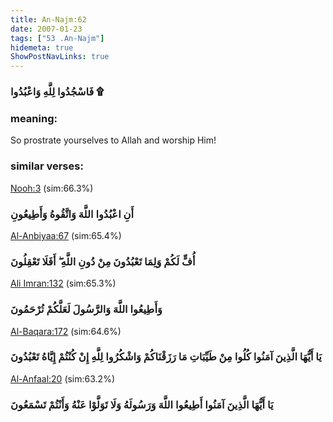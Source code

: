 ```yaml
---
title: An-Najm:62
date: 2007-01-23
tags: ["53 .An-Najm"]
hidemeta: true 
ShowPostNavLinks: true 
---
```

### فَاسْجُدُوا لِلَّهِ وَاعْبُدُوا ۩
### meaning: 
So prostrate yourselves to Allah and worship Him!
### similar verses: 

[Nooh:3](/71/3) (sim:66.3%)

### أَنِ اعْبُدُوا اللَّهَ وَاتَّقُوهُ وَأَطِيعُونِ

[Al-Anbiyaa:67](/21/67) (sim:65.4%)

### أُفٍّ لَكُمْ وَلِمَا تَعْبُدُونَ مِنْ دُونِ اللَّهِ ۖ أَفَلَا تَعْقِلُونَ

[Ali Imran:132](/3/132) (sim:65.3%)

### وَأَطِيعُوا اللَّهَ وَالرَّسُولَ لَعَلَّكُمْ تُرْحَمُونَ

[Al-Baqara:172](/2/172) (sim:64.6%)

### يَا أَيُّهَا الَّذِينَ آمَنُوا كُلُوا مِنْ طَيِّبَاتِ مَا رَزَقْنَاكُمْ وَاشْكُرُوا لِلَّهِ إِنْ كُنْتُمْ إِيَّاهُ تَعْبُدُونَ

[Al-Anfaal:20](/8/20) (sim:63.2%)

### يَا أَيُّهَا الَّذِينَ آمَنُوا أَطِيعُوا اللَّهَ وَرَسُولَهُ وَلَا تَوَلَّوْا عَنْهُ وَأَنْتُمْ تَسْمَعُونَ
